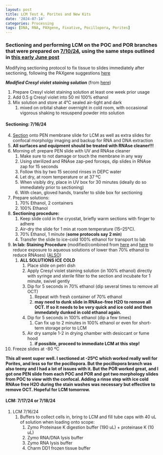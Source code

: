 ```yaml
---
layout: post
title: LCM Test 4, Porites and New Kits
date: '2024-07-14'
categories: Processing
tags: [DNA, RNA, PAXgene, Fixative, Pocillopora, Porites]
---
```


### Sectioning and performing LCM on the POC and POR branches that were prepared on [7/10/24](https://github.com/zdellaert/ZD_Putnam_Lab_Notebook/blob/master/_posts/2024-07-03-LCM-Sample-Prep-Further-Tests.md), using the same steps outlined in [this early June post](https://github.com/zdellaert/ZD_Putnam_Lab_Notebook/blob/master/_posts/2024-06-05-LCM-Test-3.md)

Modifying sectioning protocol to fix tissue to slides immediately after sectioning, following the PAXgene suggestions [here](https://github.com/zdellaert/ZD_Putnam_Lab_Notebook/blob/master/protocols/HB-1543-S01-001_PX20_SP_TIssue_System_Preparation_of_sections_from_PFPE_and_PFCE_tissues_for_manual_or_LMD_1015_WW.pdf)

***Modified Cresyl violet staining solution*** (from [here](https://github.com/zdellaert/ZD_Putnam_Lab_Notebook/blob/master/protocols/leicalmdprotocolguide-May-2015.pdf))
1. Prepare Cresyl violet staining solution at least one week prior usage
2. Add 0.5 g Cresyl violet into 50 ml 100% ethanol
3. Mix solution and store at 4°C sealed air-tight and dark
   1. mixed on orbital shaker overnight in cold room, with occasional vigorous shaking to resuspend powder into solution

#### Sectioning: 7/16/24
4.  [Section](https://zdellaert.github.io/ZD_Putnam_Lab_Notebook/Cryosectioning-Protocol/) onto PEN membrane slide for LCM as well as extra slides for confocal morpholgy imaging and backup for RNA and DNA extraction
   1. **All surfaces and equipment should be treated with RNAse cleaner!!!**
   2. Morning of: prepare PEN slide with UV and RNAse cleaner
      1. Make sure to not damage or touch the membrane in any way
      2. Using sterilized and RNAse zap-ped forceps, dip slides in RNAse zap for 15 seconds
      3. Follow this by two 15 second rinses in DEPC water
      4. Let dry, at room temperature or at 37 ºC
      5. When visibly dry, place in UV box for 30 minutes (ideally do so immediately prior to sectioning)
      6. With clean, gloved hands, transfer to slide box for sectioning
   3. Prepare solutions:
      1. 70% Ethanol, 2 containers
      2. 100% Ethanol 
   4. **Sectioning procedure:**
      1. Keep slide cold in the cryostat, briefly warm sections with finger to adhere
      2. Air-dry the slide for 1 min at room temperature (15–25°C).
      3. 70% Ethanol, 1 minute (**some protocols say 2 min**)
      4. Transfer the slide to ice-cold 100% ethanol for transport to lab
   5. **In lab: Staining Procedure** (modified/combined from [here](https://github.com/zdellaert/ZD_Putnam_Lab_Notebook/blob/master/protocols/leicalmdprotocolguide-May-2015.pdf) and [here](https://github.com/zdellaert/ZD_Putnam_Lab_Notebook/blob/master/protocols/Zeiss-RNA-extraction-frozen-sections.pdf) to reduce exposure to aqueous solutions of lower than 70% ethanol to reduce RNAses) ([ALSO](https://www.olivelab.org/uploads/6/3/6/2/6362060/laser_capture_microdissection_on_frozen_sections_for_extraction_of_high-quality_nucleic_acids.pdf))
      1. **ALL SOLUTIONS ICE COLD**
         1. Place slide on petri dish
         2. Apply Cresyl violet staining solution (in 100% ethanol) directly with syringe and sterile filter to the section and incubate for 1 minute, swivel gently
         3. Dip for 5 seconds in 70% ethanol (dip several times to remove all OCT) 
            1. Repeat with fresh container of 70% ethanol
            2. **may need to dunk slide in RNAse-free H2O to remove all OCT. If so it needs to be very quick and ice cold and then immedately dunked in cold ethanol again.**
         4. Dip for 5 seconds in 100% ethanol (dip a few times) 
            1. Can fix up to 2 minutes in 100% ethanol or even for short-term storage prior to LCM
         5. Air dry sample 1-2 in drying chamber with desiccant or fume hood
            1. **if possible, proceed to immediate LCM at this step!**
   6. Freeze slides at -80 ºC

**This all went super well. I sectioned at -25ºC which worked really well for Porites, and less so for the pocillopora. But the pocillopora branch was also teeny and I had a lot of issues with it. But the POR worked great, and I got one PEN slide from each POC and POR and got two morphology slides from POC to view with the confocal. Adding a rinse step with ice cold RNAse free H2O during the stain washes was necessary but effective to remove OCT. Hopeful for LCM tomorrow.**


#### LCM: 7/17/24 or 7/18/24
1.  LCM 7/16/24
    1.  Buffers to collect cells in, bring to LCM and fill tube caps with 40 uL of solution when loading onto scope:
        1.  Zymo Proteinase K digestion buffer (190 uL) + proteinase K (10 uL)
        2.  Zymo RNA/DNA lysis buffer
        3.  Zymo RNA lysis buffer
        4.  Charm DD1 frozen tissue buffer
